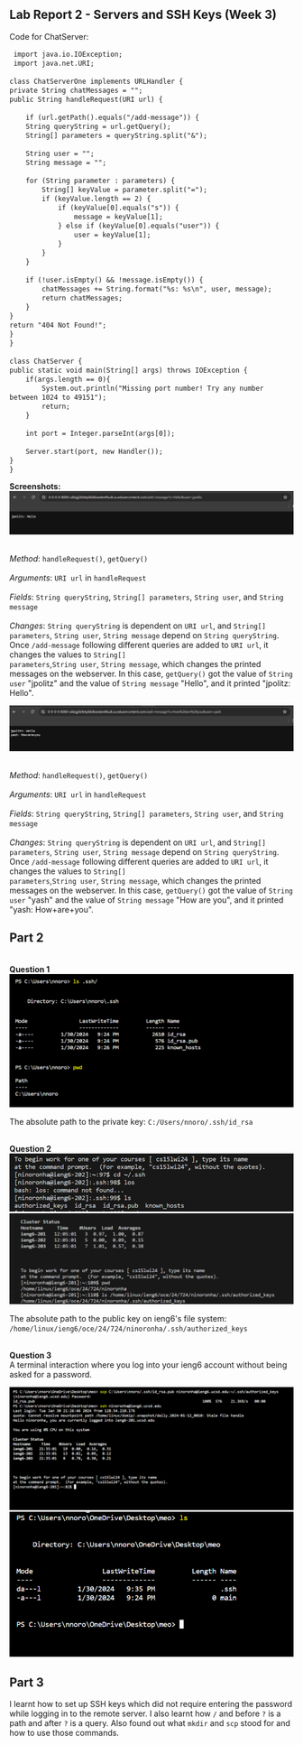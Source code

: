 __Lab Report 2 - Servers and SSH Keys (Week 3)__
-------------


Code for ChatServer:

     import java.io.IOException;
     import java.net.URI;

    class ChatServerOne implements URLHandler {
    private String chatMessages = "";
    public String handleRequest(URI url) {
             
        if (url.getPath().equals("/add-message")) {
        String queryString = url.getQuery();
        String[] parameters = queryString.split("&");

        String user = "";
        String message = "";

        for (String parameter : parameters) {
            String[] keyValue = parameter.split("=");
            if (keyValue.length == 2) {
                if (keyValue[0].equals("s")) {
                    message = keyValue[1];
                } else if (keyValue[0].equals("user")) {
                    user = keyValue[1];
                }
            }
        }

        if (!user.isEmpty() && !message.isEmpty()) {
            chatMessages += String.format("%s: %s\n", user, message);
            return chatMessages;
        }
    }
    return "404 Not Found!";
    }
    }

    class ChatServer {
    public static void main(String[] args) throws IOException {
        if(args.length == 0){
            System.out.println("Missing port number! Try any number between 1024 to 49151");
            return;
        }

        int port = Integer.parseInt(args[0]);

        Server.start(port, new Handler());
    }
    }

__Screenshots:__
![Image](lb2.png)

<br>_Method_: `handleRequest()`, `getQuery()`<br>
<br> _Arguments_: `URI url` in `handleRequest` <br>
<br> _Fields_: `String queryString`, `String[] parameters`, `String user`, and `String message`<br>
<br> _Changes_: `String queryString` is dependent on `URI url`, and `String[] parameters`, `String user`, `String message` depend on `String queryString`. Once `/add-message` following different queries are added to `URI url`, it changes the values to `String[]`
<br>`parameters`,`String user`, `String message`, which changes the printed messages on the webserver. In this case, `getQuery()` got the value of `String user` "jpolitz" and the value of `String message` "Hello", and it printed "jpolitz: Hello".

![Image](lb21.png)

<br>_Method_: `handleRequest()`, `getQuery()`<br>
<br> _Arguments_: `URI url` in `handleRequest` <br>
<br> _Fields_: `String queryString`, `String[] parameters`, `String user`, and `String message`<br>
<br> _Changes_: `String queryString` is dependent on `URI url`, and `String[] parameters`, `String user`, `String message` depend on `String queryString`. Once `/add-message` following different queries are added to `URI url`, it changes the values to `String[]`
<br>`parameters`,`String user`, `String message`, which changes the printed messages on the webserver. In this case, `getQuery()` got the value of `String user` "yash" and the value of `String message` "How are you", and it printed "yash: How+are+you".

Part 2
---
<br> __Question 1__ <br>
![Image](savedlife.png)

The absolute path to the private key: `C:/Users/nnoro/.ssh/id_rsa`

<br> __Question 2__ <br>
![Image](IMG.png)
![Image](imggg.png)

The absolute path to the public key on ieng6's file system: `/home/linux/ieng6/oce/24/724/ninoronha/.ssh/authorized_keys`

<br> __Question 3__ <br>
A terminal interaction where you log into your ieng6 account without being asked for a password.

![Image](unnamed.png)
![Image](unnamedd.png)

Part 3
--
I learnt how to set up SSH keys which did not require entering the password while logging in to the remote server. I also learnt how `/` and before `?` is a path and after `?` is a query. Also found out what `mkdir` and `scp` stood for and how to use those commands.
